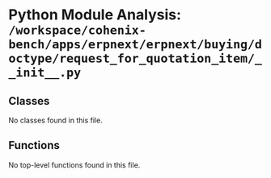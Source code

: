 # Python Module Analysis: `/workspace/cohenix-bench/apps/erpnext/erpnext/buying/doctype/request_for_quotation_item/__init__.py`

## Classes

No classes found in this file.


## Functions

No top-level functions found in this file.
